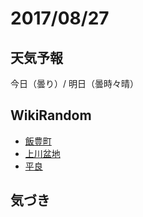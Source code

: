 # 2017/08/27

## 天気予報

今日（曇り）/ 明日（曇時々晴）

## WikiRandom

* [飯豊町](https://ja.wikipedia.org/wiki/%E9%A3%AF%E8%B1%8A%E7%94%BA)
* [上川盆地](https://ja.wikipedia.org/wiki/%E4%B8%8A%E5%B7%9D%E7%9B%86%E5%9C%B0)
* [平良](https://ja.wikipedia.org/wiki/%E5%B9%B3%E8%89%AF)

## 気づき

